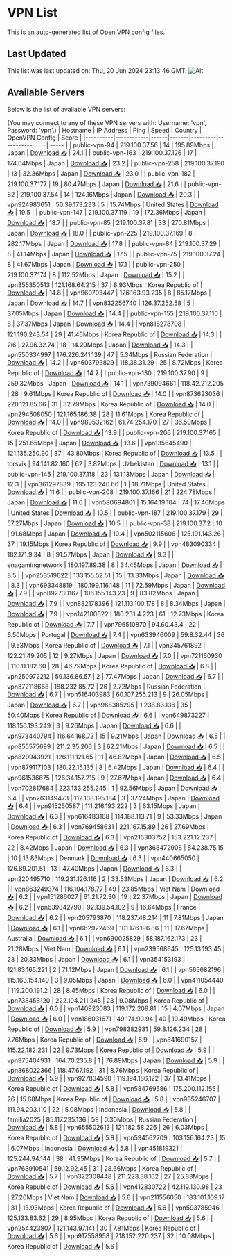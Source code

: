 # VPN List

This is an auto-generated list of Open VPN config files.

## Last Updated

This list was last updated on: Thu, 20 Jun 2024 23:13:46 GMT.
![Alt](https://repobeats.axiom.co/api/embed/186b98318ef1479477931607c1ad7d823f12451f.svg "Repobeats analytics image")

## Available Servers

Below is the list of available VPN servers:

(You may connect to any of these VPN servers with: Username: 'vpn', Password: 'vpn'.)
| Hostname | IP Address | Ping | Speed | Country | OpenVPN Config | Score |
|----------|------------|------|-------|---------|----------------| ----- |
| public-vpn-94 | 219.100.37.56 | 14 | 195.89Mbps | Japan | [Download 📥](./configs/server_0_JP.ovpn) | 24.1 |
| public-vpn-163 | 219.100.37.126 | 17 | 174.64Mbps | Japan | [Download 📥](./configs/server_1_JP.ovpn) | 23.2 |
| public-vpn-258 | 219.100.37.190 | 13 | 32.36Mbps | Japan | [Download 📥](./configs/server_2_JP.ovpn) | 23.0 |
| public-vpn-182 | 219.100.37.177 | 19 | 80.47Mbps | Japan | [Download 📥](./configs/server_3_JP.ovpn) | 21.6 |
| public-vpn-82 | 219.100.37.54 | 14 | 124.16Mbps | Japan | [Download 📥](./configs/server_4_JP.ovpn) | 20.3 |
| vpn924983651 | 50.39.173.233 | 5 | 15.74Mbps | United States | [Download 📥](./configs/server_5_US.ovpn) | 19.5 |
| public-vpn-147 | 219.100.37.119 | 19 | 172.36Mbps | Japan | [Download 📥](./configs/server_6_JP.ovpn) | 18.7 |
| public-vpn-85 | 219.100.37.81 | 33 | 270.81Mbps | Japan | [Download 📥](./configs/server_7_JP.ovpn) | 18.0 |
| public-vpn-225 | 219.100.37.169 | 8 | 282.17Mbps | Japan | [Download 📥](./configs/server_8_JP.ovpn) | 17.8 |
| public-vpn-84 | 219.100.37.29 | 8 | 41.14Mbps | Japan | [Download 📥](./configs/server_9_JP.ovpn) | 17.5 |
| public-vpn-75 | 219.100.37.24 | 8 | 41.67Mbps | Japan | [Download 📥](./configs/server_10_JP.ovpn) | 17.1 |
| public-vpn-250 | 219.100.37.174 | 8 | 112.52Mbps | Japan | [Download 📥](./configs/server_11_JP.ovpn) | 15.2 |
| vpn355350513 | 121.168.64.215 | 37 | 8.93Mbps | Korea Republic of | [Download 📥](./configs/server_12_KR.ovpn) | 14.8 |
| vpn960703447 | 126.163.93.235 | 8 | 85.17Mbps | Japan | [Download 📥](./configs/server_13_JP.ovpn) | 14.7 |
| vpn832256740 | 126.37.252.58 | 5 | 37.05Mbps | Japan | [Download 📥](./configs/server_14_JP.ovpn) | 14.4 |
| public-vpn-155 | 219.100.37.110 | 8 | 37.37Mbps | Japan | [Download 📥](./configs/server_15_JP.ovpn) | 14.4 |
| vpn818278708 | 121.190.243.54 | 29 | 41.46Mbps | Korea Republic of | [Download 📥](./configs/server_16_KR.ovpn) | 14.3 |
| 2i6 | 27.96.32.74 | 18 | 14.29Mbps | Japan | [Download 📥](./configs/server_17_JP.ovpn) | 14.3 |
| vpn550334997 | 176.226.241.139 | 47 | 5.34Mbps | Russian Federation | [Download 📥](./configs/server_18_RU.ovpn) | 14.2 |
| vpn603793829 | 118.38.31.29 | 25 | 8.72Mbps | Korea Republic of | [Download 📥](./configs/server_19_KR.ovpn) | 14.2 |
| public-vpn-130 | 219.100.37.90 | 9 | 259.32Mbps | Japan | [Download 📥](./configs/server_20_JP.ovpn) | 14.1 |
| vpn739094661 | 118.42.212.205 | 28 | 9.61Mbps | Korea Republic of | [Download 📥](./configs/server_21_KR.ovpn) | 14.0 |
| vpn873623036 | 220.121.85.66 | 31 | 32.79Mbps | Korea Republic of | [Download 📥](./configs/server_22_KR.ovpn) | 14.0 |
| vpn294508050 | 121.165.186.38 | 28 | 11.61Mbps | Korea Republic of | [Download 📥](./configs/server_23_KR.ovpn) | 14.0 |
| vpn989532162 | 61.74.254.170 | 27 | 36.50Mbps | Korea Republic of | [Download 📥](./configs/server_24_KR.ovpn) | 13.9 |
| public-vpn-206 | 219.100.37.165 | 15 | 251.65Mbps | Japan | [Download 📥](./configs/server_25_JP.ovpn) | 13.6 |
| vpn135645490 | 121.135.250.90 | 37 | 43.80Mbps | Korea Republic of | [Download 📥](./configs/server_26_KR.ovpn) | 13.5 |
| torsvik | 94.141.82.160 | 62 | 3.82Mbps | Uzbekistan | [Download 📥](./configs/server_27_UZ.ovpn) | 13.1 |
| public-vpn-145 | 219.100.37.118 | 23 | 131.13Mbps | Japan | [Download 📥](./configs/server_28_JP.ovpn) | 12.3 |
| vpn361297839 | 195.123.240.66 | 1 | 18.71Mbps | United States | [Download 📥](./configs/server_29_US.ovpn) | 11.6 |
| public-vpn-208 | 219.100.37.166 | 21 | 224.78Mbps | Japan | [Download 📥](./configs/server_30_JP.ovpn) | 11.6 |
| vpn580694801 | 15.164.19.104 | 74 | 17.46Mbps | United States | [Download 📥](./configs/server_31_US.ovpn) | 10.5 |
| public-vpn-187 | 219.100.37.179 | 29 | 57.27Mbps | Japan | [Download 📥](./configs/server_32_JP.ovpn) | 10.5 |
| public-vpn-38 | 219.100.37.2 | 10 | 91.68Mbps | Japan | [Download 📥](./configs/server_33_JP.ovpn) | 10.4 |
| vpn502115606 | 125.191.143.26 | 37 | 19.15Mbps | Korea Republic of | [Download 📥](./configs/server_34_KR.ovpn) | 9.9 |
| vpn483090334 | 182.171.9.34 | 8 | 91.57Mbps | Japan | [Download 📥](./configs/server_35_JP.ovpn) | 9.3 |
| enagamingnetwork | 180.197.89.38 | 8 | 34.45Mbps | Japan | [Download 📥](./configs/server_36_JP.ovpn) | 8.5 |
| vpn253519622 | 133.155.52.51 | 15 | 13.33Mbps | Japan | [Download 📥](./configs/server_37_JP.ovpn) | 8.3 |
| vpn693348819 | 180.199.116.148 | 11 | 72.59Mbps | Japan | [Download 📥](./configs/server_38_JP.ovpn) | 7.9 |
| vpn892730167 | 106.155.143.23 | 9 | 83.82Mbps | Japan | [Download 📥](./configs/server_39_JP.ovpn) | 7.9 |
| vpn882178396 | 121.113.100.178 | 8 | 8.34Mbps | Japan | [Download 📥](./configs/server_40_JP.ovpn) | 7.9 |
| vpn142180822 | 180.231.4.223 | 61 | 12.73Mbps | Korea Republic of | [Download 📥](./configs/server_41_KR.ovpn) | 7.7 |
| vpn796510870 | 94.60.43.4 | 22 | 6.50Mbps | Portugal | [Download 📥](./configs/server_42_PT.ovpn) | 7.4 |
| vpn633946009 | 59.8.32.44 | 36 | 9.53Mbps | Korea Republic of | [Download 📥](./configs/server_43_KR.ovpn) | 7.1 |
| vpn345761892 | 122.21.49.205 | 12 | 9.27Mbps | Japan | [Download 📥](./configs/server_44_JP.ovpn) | 7.0 |
| vpn721160930 | 110.11.182.60 | 28 | 46.79Mbps | Korea Republic of | [Download 📥](./configs/server_45_KR.ovpn) | 6.8 |
| vpn250972212 | 59.136.86.57 | 2 | 77.47Mbps | Japan | [Download 📥](./configs/server_46_JP.ovpn) | 6.7 |
| vpn372118668 | 188.232.85.72 | 26 | 2.72Mbps | Russian Federation | [Download 📥](./configs/server_47_RU.ovpn) | 6.7 |
| vpn516403983 | 60.107.255.213 | 9 | 26.05Mbps | Japan | [Download 📥](./configs/server_48_JP.ovpn) | 6.7 |
| vpn968385295 | 1.238.83.136 | 35 | 50.40Mbps | Korea Republic of | [Download 📥](./configs/server_49_KR.ovpn) | 6.6 |
| vpn649873227 | 118.156.193.249 | 3 | 9.26Mbps | Japan | [Download 📥](./configs/server_50_JP.ovpn) | 6.6 |
| vpn973440794 | 116.64.168.73 | 15 | 9.21Mbps | Japan | [Download 📥](./configs/server_51_JP.ovpn) | 6.5 |
| vpn855575699 | 211.2.35.206 | 3 | 62.21Mbps | Japan | [Download 📥](./configs/server_52_JP.ovpn) | 6.5 |
| vpn829943921 | 126.111.121.65 | 11 | 46.82Mbps | Japan | [Download 📥](./configs/server_53_JP.ovpn) | 6.5 |
| vpn879117103 | 180.22.15.135 | 8 | 6.42Mbps | Japan | [Download 📥](./configs/server_54_JP.ovpn) | 6.4 |
| vpn961536675 | 126.34.157.215 | 9 | 27.67Mbps | Japan | [Download 📥](./configs/server_55_JP.ovpn) | 6.4 |
| vpn702817684 | 223.133.255.245 | 1 | 92.56Mbps | Japan | [Download 📥](./configs/server_56_JP.ovpn) | 6.4 |
| vpn263149473 | 112.138.195.184 | 3 | 37.24Mbps | Japan | [Download 📥](./configs/server_57_JP.ovpn) | 6.4 |
| vpn915250587 | 111.216.193.222 | 3 | 63.15Mbps | Japan | [Download 📥](./configs/server_58_JP.ovpn) | 6.3 |
| vpn616483168 | 114.188.113.71 | 9 | 53.33Mbps | Japan | [Download 📥](./configs/server_59_JP.ovpn) | 6.3 |
| vpn769458631 | 221.167.15.89 | 26 | 27.69Mbps | Korea Republic of | [Download 📥](./configs/server_60_KR.ovpn) | 6.3 |
| vpn216303752 | 153.221.12.237 | 22 | 8.42Mbps | Japan | [Download 📥](./configs/server_61_JP.ovpn) | 6.3 |
| vpn368472908 | 84.238.75.15 | 10 | 13.83Mbps | Denmark | [Download 📥](./configs/server_62_DK.ovpn) | 6.3 |
| vpn440665050 | 126.89.201.51 | 13 | 47.40Mbps | Japan | [Download 📥](./configs/server_63_JP.ovpn) | 6.3 |
| vpn220495710 | 119.231.126.116 | 2 | 33.53Mbps | Japan | [Download 📥](./configs/server_64_JP.ovpn) | 6.2 |
| vpn863249374 | 116.104.178.77 | 49 | 23.85Mbps | Viet Nam | [Download 📥](./configs/server_65_VN.ovpn) | 6.2 |
| vpn151286027 | 61.21.72.30 | 19 | 22.37Mbps | Japan | [Download 📥](./configs/server_66_JP.ovpn) | 6.2 |
| vpn639842790 | 92.139.54.102 | 9 | 16.64Mbps | France | [Download 📥](./configs/server_67_FR.ovpn) | 6.2 |
| vpn205793870 | 118.237.48.214 | 11 | 7.81Mbps | Japan | [Download 📥](./configs/server_68_JP.ovpn) | 6.1 |
| vpn662922469 | 101.176.196.86 | 11 | 17.67Mbps | Australia | [Download 📥](./configs/server_69_AU.ovpn) | 6.1 |
| vpn690025829 | 58.187.162.173 | 23 | 21.28Mbps | Viet Nam | [Download 📥](./configs/server_70_VN.ovpn) | 6.1 |
| vpn239568645 | 125.13.193.45 | 23 | 20.33Mbps | Japan | [Download 📥](./configs/server_71_JP.ovpn) | 6.1 |
| vpn354153193 | 121.83.165.221 | 2 | 71.12Mbps | Japan | [Download 📥](./configs/server_72_JP.ovpn) | 6.1 |
| vpn565682196 | 115.163.154.140 | 3 | 9.05Mbps | Japan | [Download 📥](./configs/server_73_JP.ovpn) | 6.0 |
| vpn411054440 | 119.200.191.2 | 28 | 8.45Mbps | Korea Republic of | [Download 📥](./configs/server_74_KR.ovpn) | 6.0 |
| vpn738458120 | 222.104.211.245 | 23 | 9.08Mbps | Korea Republic of | [Download 📥](./configs/server_75_KR.ovpn) | 6.0 |
| vpn140923083 | 119.172.208.81 | 15 | 4.07Mbps | Japan | [Download 📥](./configs/server_76_JP.ovpn) | 6.0 |
| vpn186031671 | 49.174.90.94 | 40 | 19.49Mbps | Korea Republic of | [Download 📥](./configs/server_77_KR.ovpn) | 5.9 |
| vpn798382931 | 59.8.126.234 | 28 | 7.76Mbps | Korea Republic of | [Download 📥](./configs/server_78_KR.ovpn) | 5.9 |
| vpn841690157 | 115.22.182.231 | 22 | 9.73Mbps | Korea Republic of | [Download 📥](./configs/server_79_KR.ovpn) | 5.9 |
| vpn875404931 | 164.70.235.8 | 1 | 76.89Mbps | Japan | [Download 📥](./configs/server_80_JP.ovpn) | 5.9 |
| vpn368022366 | 118.47.67.192 | 31 | 8.76Mbps | Korea Republic of | [Download 📥](./configs/server_81_KR.ovpn) | 5.9 |
| vpn927834590 | 119.194.186.122 | 37 | 13.41Mbps | Korea Republic of | [Download 📥](./configs/server_82_KR.ovpn) | 5.8 |
| vpn584769586 | 175.200.112.155 | 26 | 15.68Mbps | Korea Republic of | [Download 📥](./configs/server_83_KR.ovpn) | 5.8 |
| vpn985246707 | 111.94.203.110 | 22 | 5.08Mbps | Indonesia | [Download 📥](./configs/server_84_ID.ovpn) | 5.8 |
| familia2025 | 85.117.235.136 | 59 | 0.30Mbps | Russian Federation | [Download 📥](./configs/server_85_RU.ovpn) | 5.8 |
| vpn655502613 | 121.182.58.226 | 26 | 6.03Mbps | Korea Republic of | [Download 📥](./configs/server_86_KR.ovpn) | 5.8 |
| vpn594562709 | 103.156.164.23 | 15 | 6.07Mbps | Indonesia | [Download 📥](./configs/server_87_ID.ovpn) | 5.8 |
| vpn451819321 | 125.244.94.144 | 38 | 41.95Mbps | Korea Republic of | [Download 📥](./configs/server_88_KR.ovpn) | 5.7 |
| vpn763910541 | 59.12.92.45 | 31 | 28.66Mbps | Korea Republic of | [Download 📥](./configs/server_89_KR.ovpn) | 5.7 |
| vpn322308448 | 211.223.38.162 | 27 | 25.83Mbps | Korea Republic of | [Download 📥](./configs/server_90_KR.ovpn) | 5.6 |
| vpn412830722 | 42.119.130.98 | 23 | 27.20Mbps | Viet Nam | [Download 📥](./configs/server_91_VN.ovpn) | 5.6 |
| vpn211556050 | 183.101.109.17 | 31 | 13.93Mbps | Korea Republic of | [Download 📥](./configs/server_92_KR.ovpn) | 5.6 |
| vpn593785946 | 125.133.83.62 | 29 | 8.95Mbps | Korea Republic of | [Download 📥](./configs/server_93_KR.ovpn) | 5.6 |
| vpn254423807 | 121.143.97.141 | 30 | 7.81Mbps | Korea Republic of | [Download 📥](./configs/server_94_KR.ovpn) | 5.6 |
| vpn917558958 | 218.152.220.237 | 32 | 10.08Mbps | Korea Republic of | [Download 📥](./configs/server_95_KR.ovpn) | 5.6 |
